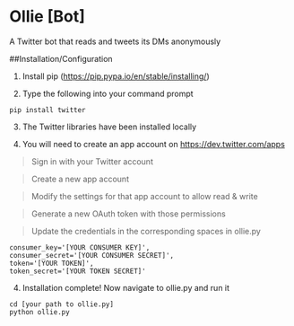 # Ollie [Bot]
A Twitter bot that reads and tweets its DMs anonymously

##Installation/Configuration
1) Install pip (https://pip.pypa.io/en/stable/installing/)

2) Type the following into your command prompt
```
pip install twitter
```

3) The Twitter libraries have been installed locally

4) You will need to create an app account on https://dev.twitter.com/apps

> Sign in with your Twitter account

> Create a new app account

> Modify the settings for that app account to allow read & write

> Generate a new OAuth token with those permissions

> Update the credentials in the corresponding spaces in ollie.py
```
consumer_key='[YOUR CONSUMER KEY]',
consumer_secret='[YOUR CONSUMER SECRET]',
token='[YOUR TOKEN]',
token_secret='[YOUR TOKEN SECRET]'
```

4) Installation complete! Now navigate to ollie.py and run it
```
cd [your path to ollie.py]
python ollie.py
```
